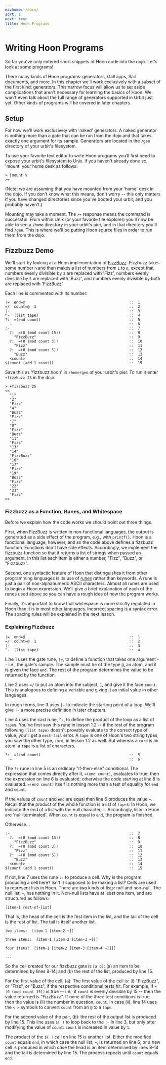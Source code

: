 ```yaml
---
navhome: /docs/
sort: 1
next: true
title: Hoon Programs
---
```


# Writing Hoon Programs

So far you've only entered short snippets of Hoon code into the dojo.  Let's look at some programs!

There many kinds of Hoon programs: generators, Gall apps, Sail documents, and more.  In this chapter we'll work exclusively with a subset of the first kind: generators.  This narrow focus will allow us to set aside complications that aren't necessary for learning the basics of Hoon.  We won't even talk about the full range of generators supported in Urbit just yet.  Other kinds of programs will be covered in later chapters.

## Setup

For now we'll work exclusively with 'naked' generators.  A naked generator is nothing more than a gate that can be run from the dojo and that takes exactly one argument for its sample.  Generators are located in the `/gen` directory of your urbit's filesystem.

To use your favorite text editor to write Hoon programs you'll first need to expose your urbit's filesystem to Unix.  If you haven't already done so, 'mount' your home desk as follows:

```
> |mount %
>=
```

(Note: we are assuming that you have mounted from your 'home' desk in the dojo.  If you don't know what this means, don't worry -- this only matters if you have changed directories since you've booted your urbit, and you probably haven't.)

Mounting may take a moment.  The `>=` response means the command is successful.  From within Unix (or your favorite file explorer) you'll now be able to see a `/home` directory in your urbit's pier, and in that directory you'll find `/gen`.  This is where we'll be putting Hoon source files in order to run them from the dojo.

## Fizzbuzz Demo

We'll start by looking at a Hoon implementation of [FizzBuzz](https://en.wikipedia.org/wiki/Fizz_buzz).  Fizzbuzz takes some number `n` and then makes a list of numbers from `1` to `n`, except that numbers evenly divisible by `3` are replaced with 'Fizz', numbers evenly divisible by `5` are replaced with 'Buzz', and numbers evenly divisible by both are replaced with 'FizzBuzz'.

Each line is commented with its number:

```
|=  end=@                                               ::  1
=/  count=@  1                                          ::  2
|-                                                      ::  3
^-  (list tape)                                         ::  4
?:  =(end count)                                        ::  5
  ~                                                     ::  6
:-                                                      ::  7
  ?:  =(0 (mod count 15))                               ::  8
    "FizzBuzz"                                          ::  9
  ?:  =(0 (mod count 3))                                ::  10
    "Fizz"                                              ::  11
  ?:  =(0 (mod count 5))                                ::  12
    "Buzz"                                              ::  13
  <count>                                               ::  14
$(count (add 1 count))                                  ::  15
```

Save this as 'fizzbuzz.hoon' in `/home/gen` of your urbit's pier.  To run it enter `+fizzbuzz 25` in the dojo:

```
> +fizzbuzz 25
<<
  "1"
  "2"
  "Fizz"
  "4"
  "Buzz"
  "Fizz"
  "7"
  "8"
  "Fizz"
  "Buzz"
  "11"
  "Fizz"
  "13"
  "14"
  "FizzBuzz"
  "16"
  "17"
  "Fizz"
  "19"
  "Buzz"
  "Fizz"
  "22"
  "23"
  "Fizz"
>>
```

### Fizzbuzz as a Function, Runes, and Whitespace

Before we explain how the code works we should point out three things.

First, when FizzBuzz is written in non-functional languages, the output is generated as a side effect of the program, e.g., with `printf()`.  Hoon is a functional language, however, and so the code above defines a fizzbuzz function.  Functions don't have side effects.  Accordingly, we implement the fizzbuzz function so that it returns a list of strings when passed an argument.  In this list each item is either a number, "Fizz", "Buzz", or "Fizzbuzz".

Second, one syntactic feature of Hoon that distinguishes it from other programming languages is its use of _[runes](../../about/glossary#rune)_ rather than keywords.  A rune is just a pair of non-alphanumeric ASCII characters.  Almost all runes are used to begin a Hoon expression.  We'll give a brief explanation of each of the runes used above so you can have a rough idea of how the program works.

Finally, it's important to know that whitespace is more strictly regulated in Hoon than it is in most other languages.  Incorrect spacing is a syntax error.  The spacing rules will be explained in the next lesson.

### Explaining Fizzbuzz

```
|=  end=@                                               ::  1
=/  count=@  1                                          ::  2
|-                                                      ::  3
^-  (list tape)                                         ::  4
```

Line 1 uses the gate rune, `|=`, to define a function that takes one argument -- i.e., the gate's sample.  The sample must be of the type `@`, an atom, and it is given the face `end`.  The rest of the program determines the value to be returned by the function.

Line 2 uses `=/` to put an atom into the subject, `1`, and give it the face `count`.  This is analogous to defining a variable and giving it an initial value in other languages.

In rough terms, line 3 uses `|-` to indicate the starting point of a loop.  We'll give `|-` a more precise definition in later chapters.

Line 4 uses the cast rune, `^-`, to define the product of the loop as a list of `tape`s.  You've first saw this rune in lesson 1.2 -- if the rest of the program following `(list tape)` doesn't provably evaluate to the correct type of value, you'll get a `nest-fail` error.  A `tape` is one of Hoon's two string types; you saw the other type, `cord`, in lesson 1.2 as well.  But whereas a `cord` is an atom, a `tape` is a list of characters.  

```
?:  =(end count)                                        ::  5
  ~                                                     ::  6
```

The `?:` rune in line 5 is an ordinary "if-then-else" conditional.  The expression that comes directly after it, `=(end count)`, evaluates to true, then the expression on line 6 is evaluated; otherwise the code starting at line 8 is evaluated.  `=(end count)` itself is nothing more than a test of equality for `end` and `count`.

If the values of `count` and `end` are equal then line 6 produces the
value `~`.  Recall that the product of the whole function is a list of `tape`s.  In Hoon, we indicate the end of a list with the null character, `~`.  Accordingly, lists in Hoon are 'null-terminated'.  When `count` is equal to `end`, the program is finished.

Otherwise...

```
:-                                                      ::  7
  ?:  =(0 (mod count 15))                               ::  8
    "FizzBuzz"                                          ::  9
  ?:  =(0 (mod count 3))                                ::  10
    "Fizz"                                              ::  11
  ?:  =(0 (mod count 5))                                ::  12
    "Buzz"                                              ::  13
  <count>                                               ::  14
$(count (add 1 count))                                  ::  15
```

If not, line 7 uses the rune `:-` to produce a cell.  Why is the program producing a cell here?  Isn't it supposed to be making a list?  Cells are used to represent lists in Hoon.  There are two kinds of lists: null and non-null.  The null list, `~`, has nothing in it.  Non-null lists have at least one item, and are structured as follows:

```
[item-1 rest-of-list]
```

That is, the head of the cell is the first item in the list, and the tail of the cell is the rest of list.  The tail is itself another list.

```
two items:  [item-1 [item-2 ~]]

three items:  [item-1 [item-2 [item-3 ~]]]

four items:  [item-1 [item-2 [item-3 [item-4 ~]]]]

...
```

So the cell created for our fizzbuzz gate is `[a b]`: (a) an item to be determined by lines 8-14; and (b) the rest of the list, produced by line 15.

For the first value of the cell, (a): The first value of the cell is: (i) "FizzBuzz", or "Fizz", or "Buzz", if the respective conditional tests hit.  For example, if `=(0 (mod count 15))` is true -- i.e., if `count` is evenly divisible by 15 -- then the value returned is "FizzBuzz".  If none of the three test conditions is true, then the value is (ii) the number in question, `count`.  In case (ii), line 14 uses the `< >` symbols to convert `count` from an `@` to a `tape`.

For the second value of the pair, (b): the rest of the output list is produced by line 15.  This line uses `$( )` to loop back to the `|-` in line 3, but only after modifying the value of `count`: `count` is increased in value by `1`.

The product of the `$( )` call on line 15 is another list.  Either the modified `count` equals `end`, in which case the null list, `~`, is returned on line 6; or a new cell is produced in which case the head is an item determined by lines 8-14 and the tail is determined by line 15.  The process repeats until `count` equals `end`.
